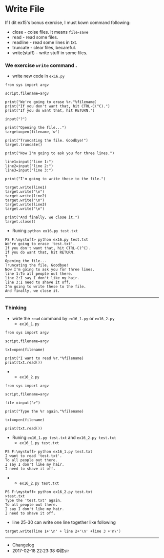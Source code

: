 # Write File

If I dit ex15's bonus exercise, I must kown command following:

- close - colse files. It means `file`-`save`
- read - read some files.
- readline - read some lines in txt.
- truncate - clear files, becareful.
- write(stuff) - write stuff in some files.

### We exercise `write` command .

- write new code in `ex16.py`

```
from sys import argv

script,filename=argv

print("We're going to erase %r."%filename)
print("If you don't want that, hit CTRL-C(^C).")
print("If you do want that, hit RETURN.")

input("?")

print("Opening the file...")
target=open(filename,'w')

print("Truncating the file. Goodbye!")
target.truncate()

print("Now I'm going to ask you for three lines.")

line1=input("line 1:")
line2=input("line 2:")
line3=input("line 3:")

print("I'm going to write these to the file.")

target.write(line1)
target.write("\n")
target.write(line2)
target.write("\n")
target.write(line3)
target.write("\n")

print("And finally, we close it.")
target.close()
```

- Runing `python ex16.py test.txt`

```
PS F:\mystuff> python ex16.py test.txt
We're going to erase 'test.txt'.
If you don't want that, hit CTRL-C(^C).
If you do want that, hit RETURN.
?
Opening the file...
Truncating the file. Goodbye!
Now I'm going to ask you for three lines.
line 1:To all people out there.
line 2:I say I don't like my hair.
line 3:I need to shave it off.
I'm going to write these to the file.
And finally, we close it.
```
***

### Thinking

- wirte the `read` command by `ex16_1.py` or `ex16_2.py`
    - `ex16_1.py`

```
from sys import argv

script,filename=argv

txt=open(filename)

print("I want to read %r."%filename)
print(txt.read())
```

- 
    - `ex16_2.py`

```
from sys import argv

script,filename=argv

file =input(">")

print("Type the %r again."%filename)

txt=open(filename)

print(txt.read())
```

- Runing `ex16_1.py test.txt` and `ex16_2.py test.txt`
    - `ex16_1.py test.txt`

```
PS F:\mystuff> python ex16_1.py test.txt
I want to read 'test.txt'.
To all people out there.
I say I don't like my hair.
I need to shave it off.
```

- 
    - `ex16_2.py test.txt`

```
PS F:\mystuff> python ex16_2.py test.txt
>test.txt
Type the 'test.txt' again.
To all people out there.
I say I don't like my hair.
I need to shave it off.
```

- line 25-30 can write one line together like following

`target.write(line 1+'\n' + line 2+'\n' +line 3 +'n\')`

***
- Changelog
- 2017-02-18 22:23:38 ©陈sir
